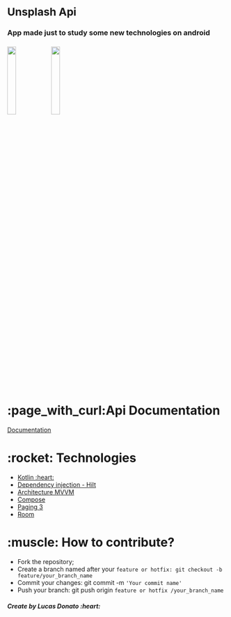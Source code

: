 
### **<h2>Unsplash Api</h2>**

### **<h4>App made just to study some new technologies on android</h4>**

<img src="https://user-images.githubusercontent.com/47648982/156232251-0c146974-ed3a-416a-9a54-618fd8666b34.png" width="20%" style="max-width:40%;"/><img src="https://user-images.githubusercontent.com/47648982/156232290-d8ef9e3b-d851-4184-8c20-888cfc0e3167.png" width="20%" style="max-width:40%;"/> 

<h1>:page_with_curl:Api Documentation</h1>
<a href="https://unsplash.com/documentation" rel="nofollow"> Documentation </a>

<h1>:rocket: Technologies</h1>  

<ul>
  <li><a href="https://developer.android.com/kotlin?hl=pt" rel="nofollow"> Kotlin :heart: </a></li>
  <li><a href="https://developer.android.com/training/dependency-injection/hilt-android" rel="nofollow">Dependency injection - Hilt</a></li>
  <li><a href="https://developer.android.com/jetpack/guide?hl=pt-br" rel="nofollow">Architecture MVVM</a></li>
  <li><a href="https://developer.android.com/jetpack/compose?gclid=CjwKCAiApfeQBhAUEiwA7K_UH9mEytV6vWN49PCKvmk5FAO5xhYE4LDr_IueRWxXJfWp9mIACfr3YBoCZpwQAvD_BwE&gclsrc=aw.ds" rel="nofollow">Compose</a></li>
  <li><a href="https://developer.android.com/topic/libraries/architecture/paging/v3-overview" rel="nofollow">Paging 3</a></li>
   <li><a href="https://developer.android.com/jetpack/androidx/releases/room?gclid=CjwKCAiApfeQBhAUEiwA7K_UH253BmKeDQkViN8W4DcKXAsO7TsEilxpbkSb8ZUw0yGsq5aDkc6e1RoCXCYQAvD_BwE&gclsrc=aw.ds" rel="nofollow">Room</a></li>
</ul>

<h1>:muscle: How to contribute?</h1>

<ul>
<li>Fork the repository;</li>
<li>Create a branch named after your <code>feature or hotfix: git checkout -b feature/your_branch_name</code></li>
 <li>Commit your changes: git commit -m <code>'Your commit name'</code></li>
 <li>Push your branch: git push origin <code>feature or hotfix /your_branch_name</code></li>
</ul>

<h5>Create by Lucas Donato :heart:</h5>

